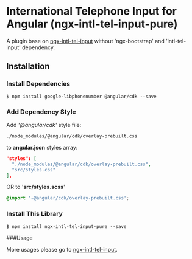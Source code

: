 # International Telephone Input for Angular (ngx-intl-tel-input-pure)

A plugin base on [ngx-intl-tel-input](https://github.com/ruimarinho/google-libphonenumber) without 'ngx-bootstrap' and 'intl-tel-input' dependency.

## Installation

### Install Dependencies

`$ npm install google-libphonenumber @angular/cdk --save`

### Add Dependency Style

Add _'@angular/cdk'_ style file:

`./node_modules/@angular/cdk/overlay-prebuilt.css`

to **angular.json** styles array:

```json
"styles": [
  "./node_modules/@angular/cdk/overlay-prebuilt.css",
  "src/styles.css"
],
```
OR to '**src/styles.scss**'
```css
@import '~@angular/cdk/overlay-prebuilt.css';
```


### Install This Library

`$ npm install ngx-intl-tel-input-pure --save`


###Usage

More usages please go to [ngx-intl-tel-input](https://github.com/ruimarinho/google-libphonenumber).
